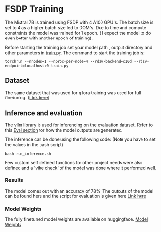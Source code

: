 # FSDP Training

The Mistral 7B is trained using FSDP with 4 A100 GPU's. The batch size is set to 4 as a higher batch size led to OOM's. Due to time and compute constraints the model was trained for 1 epoch. ( I expect the model to do even better with another epoch of training).

Before starting the training job set your model path , output directory and other parameters in [train.py](https://github.com/Srini-98/Function-Calling-Using-Mistral/blob/master/FSDP/train.py).  The command to start the training job is:
```
torchrun --nnodes=1 --nproc-per-node=4 --rdzv-backend=c10d --rdzv-endpoint=localhost:0 train.py
```
## Dataset
The same dataset that was used for q lora training was used for full finetuning. ([Link here](glaiveai/glaive-function-calling-v2))

## Inference and evaluation
The vllm library is used for inferencing on the evaluation dataset. Refer to this [Eval section](https://github.com/Srini-98/Function-Calling-Using-Mistral?tab=readme-ov-file#evaluation) for how the model outputs are generated. 

The inference can be done using the following code: (Note you have to set the values in the bash script)

```
bash run_inference.sh
```

Few custom self defined functions for other project needs were also defined and a 'vibe check' of the model was done where it performed well.

### Results
The model comes out with an accuracy of 78%. The outputs of the model can be found here and the script for evaluation is given here [Link here](https://github.com/Srini-98/Function-Calling-Using-Mistral/blob/master/FSDP/eval.py)

### Model Weights

The fully finetuned model weights are available on huggingface. [Model Weights](https://huggingface.co/srini98/mistral-function-calling/tree/main)

